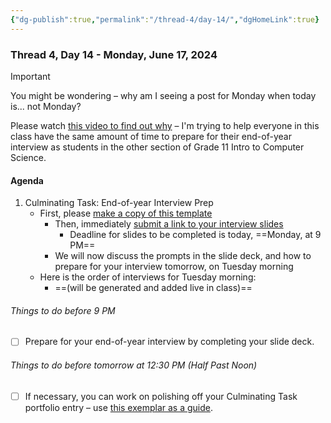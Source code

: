 ```yaml
---
{"dg-publish":true,"permalink":"/thread-4/day-14/","dgHomeLink":true}
---
```


### Thread 4, Day 14 - Monday, June 17, 2024

> [!IMPORTANT]
> 
> You might be wondering – why am I seeing a post for Monday when today is... not Monday?
> 
> Please watch [this video to find out why](https://youtu.be/xJXgmdIlS8c) – I'm trying to help everyone in this class have the same amount of time to prepare for their end-of-year interview as students in the other section of Grade 11 Intro to Computer Science.

#### Agenda

1. Culminating Task: End-of-year Interview Prep
	- First, please [make a copy of this template](https://docs.google.com/presentation/d/1PJI5FCOLU69E7E_WTV1vCtj0REzJinwd2P_DT-KVV8c/copy)
		- Then, immediately [submit a link to your interview slides](https://docs.google.com/forms/d/e/1FAIpQLSc7JIyrwqPGA57S83uIyOR6v8pharKDOkY_hGguHLV17Nycmg/viewform)
			- Deadline for slides to be completed is today, ==Monday, at 9 PM==
		- We will now discuss the prompts in the slide deck, and how to prepare for your interview tomorrow, on Tuesday morning
	- Here is the order of interviews for Tuesday morning:
		- ==(will be generated and added live in class)==

###### Things to do before 9 PM
- [ ] Prepare for your end-of-year interview by completing your slide deck.

###### Things to do before tomorrow at 12:30 PM (Half Past Noon)
- [ ] If necessary, you can work on polishing off your Culminating Task portfolio entry – use [this exemplar as a guide](https://lakefieldcs.notion.site/Culminating-Task-a74824bb7ac44200b3fd620e408bfe3e).